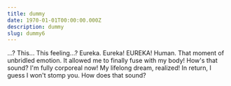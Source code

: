```yaml
---
title: dummy
date: 1970-01-01T00:00:00.000Z
description: dummy
slug: dummy6
---
```

...? This... This feeling...? Eureka. Eureka! EUREKA! Human. That moment of unbridled emotion. It allowed me to finally fuse with my body! How's that sound? I'm fully corporeal now! My lifelong dream, realized! In return, I guess I won't stomp you. How does that sound?
